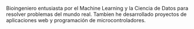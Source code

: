 Bioingeniero entusiasta por el Machine Learning y la Ciencia de Datos para resolver problemas del mundo real. Tambien he desarrollado proyectos de aplicaciones web y programación de microcontroladores.
<!---
JPGallo1510/JPGallo1510 is a ✨ special ✨ repository because its `README.md` (this file) appears on your GitHub profile.
You can click the Preview link to take a look at your changes.
--->
